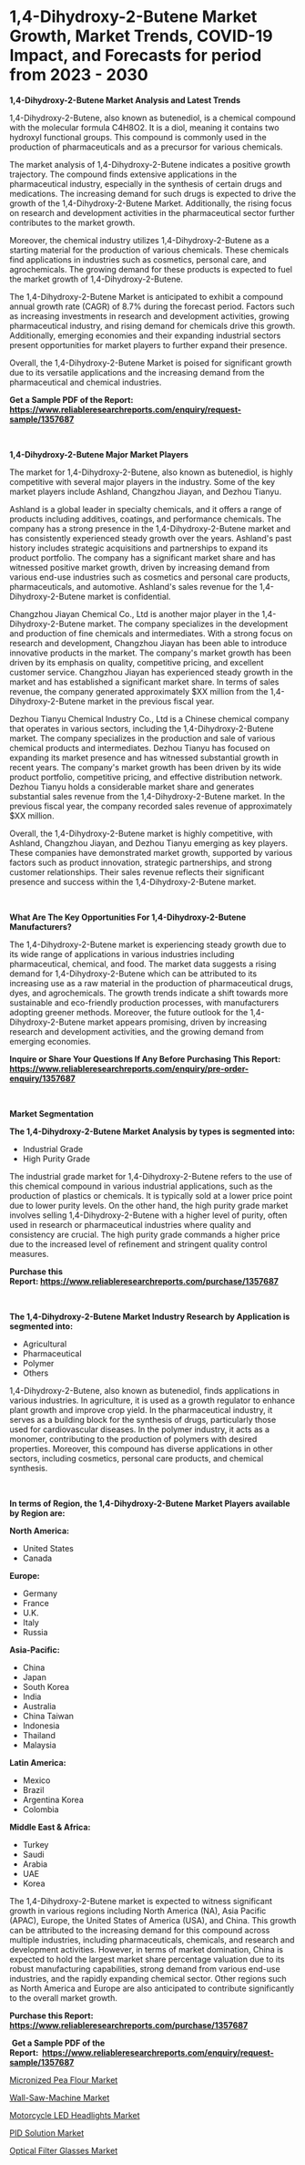 <p><h1>1,4-Dihydroxy-2-Butene Market Growth, Market Trends, COVID-19 Impact, and Forecasts for period from 2023 - 2030</h1></p><p><strong>1,4-Dihydroxy-2-Butene Market Analysis and Latest Trends</strong></p>
<p><p>1,4-Dihydroxy-2-Butene, also known as butenediol, is a chemical compound with the molecular formula C4H8O2. It is a diol, meaning it contains two hydroxyl functional groups. This compound is commonly used in the production of pharmaceuticals and as a precursor for various chemicals.</p><p>The market analysis of 1,4-Dihydroxy-2-Butene indicates a positive growth trajectory. The compound finds extensive applications in the pharmaceutical industry, especially in the synthesis of certain drugs and medications. The increasing demand for such drugs is expected to drive the growth of the 1,4-Dihydroxy-2-Butene Market. Additionally, the rising focus on research and development activities in the pharmaceutical sector further contributes to the market growth.</p><p>Moreover, the chemical industry utilizes 1,4-Dihydroxy-2-Butene as a starting material for the production of various chemicals. These chemicals find applications in industries such as cosmetics, personal care, and agrochemicals. The growing demand for these products is expected to fuel the market growth of 1,4-Dihydroxy-2-Butene.</p><p>The 1,4-Dihydroxy-2-Butene Market is anticipated to exhibit a compound annual growth rate (CAGR) of 8.7% during the forecast period. Factors such as increasing investments in research and development activities, growing pharmaceutical industry, and rising demand for chemicals drive this growth. Additionally, emerging economies and their expanding industrial sectors present opportunities for market players to further expand their presence.</p><p>Overall, the 1,4-Dihydroxy-2-Butene Market is poised for significant growth due to its versatile applications and the increasing demand from the pharmaceutical and chemical industries.</p></p>
<p><strong>Get a Sample PDF of the Report:&nbsp; <a href="https://www.reliableresearchreports.com/enquiry/request-sample/1357687">https://www.reliableresearchreports.com/enquiry/request-sample/1357687</a></strong></p>
<p>&nbsp;</p>
<p><strong>1,4-Dihydroxy-2-Butene Major Market Players</strong></p>
<p><p>The market for 1,4-Dihydroxy-2-Butene, also known as butenediol, is highly competitive with several major players in the industry. Some of the key market players include Ashland, Changzhou Jiayan, and Dezhou Tianyu. </p><p>Ashland is a global leader in specialty chemicals, and it offers a range of products including additives, coatings, and performance chemicals. The company has a strong presence in the 1,4-Dihydroxy-2-Butene market and has consistently experienced steady growth over the years. Ashland's past history includes strategic acquisitions and partnerships to expand its product portfolio. The company has a significant market share and has witnessed positive market growth, driven by increasing demand from various end-use industries such as cosmetics and personal care products, pharmaceuticals, and automotive. Ashland's sales revenue for the 1,4-Dihydroxy-2-Butene market is confidential.</p><p>Changzhou Jiayan Chemical Co., Ltd is another major player in the 1,4-Dihydroxy-2-Butene market. The company specializes in the development and production of fine chemicals and intermediates. With a strong focus on research and development, Changzhou Jiayan has been able to introduce innovative products in the market. The company's market growth has been driven by its emphasis on quality, competitive pricing, and excellent customer service. Changzhou Jiayan has experienced steady growth in the market and has established a significant market share. In terms of sales revenue, the company generated approximately $XX million from the 1,4-Dihydroxy-2-Butene market in the previous fiscal year.</p><p>Dezhou Tianyu Chemical Industry Co., Ltd is a Chinese chemical company that operates in various sectors, including the 1,4-Dihydroxy-2-Butene market. The company specializes in the production and sale of various chemical products and intermediates. Dezhou Tianyu has focused on expanding its market presence and has witnessed substantial growth in recent years. The company's market growth has been driven by its wide product portfolio, competitive pricing, and effective distribution network. Dezhou Tianyu holds a considerable market share and generates substantial sales revenue from the 1,4-Dihydroxy-2-Butene market. In the previous fiscal year, the company recorded sales revenue of approximately $XX million.</p><p>Overall, the 1,4-Dihydroxy-2-Butene market is highly competitive, with Ashland, Changzhou Jiayan, and Dezhou Tianyu emerging as key players. These companies have demonstrated market growth, supported by various factors such as product innovation, strategic partnerships, and strong customer relationships. Their sales revenue reflects their significant presence and success within the 1,4-Dihydroxy-2-Butene market.</p></p>
<p>&nbsp;</p>
<p><strong>What Are The Key Opportunities For 1,4-Dihydroxy-2-Butene Manufacturers?</strong></p>
<p><p>The 1,4-Dihydroxy-2-Butene market is experiencing steady growth due to its wide range of applications in various industries including pharmaceutical, chemical, and food. The market data suggests a rising demand for 1,4-Dihydroxy-2-Butene which can be attributed to its increasing use as a raw material in the production of pharmaceutical drugs, dyes, and agrochemicals. The growth trends indicate a shift towards more sustainable and eco-friendly production processes, with manufacturers adopting greener methods. Moreover, the future outlook for the 1,4-Dihydroxy-2-Butene market appears promising, driven by increasing research and development activities, and the growing demand from emerging economies.</p></p>
<p><strong>Inquire or Share Your Questions If Any Before Purchasing This Report: <a href="https://www.reliableresearchreports.com/enquiry/pre-order-enquiry/1357687">https://www.reliableresearchreports.com/enquiry/pre-order-enquiry/1357687</a></strong></p>
<p>&nbsp;</p>
<p><strong>Market Segmentation</strong></p>
<p><strong>The 1,4-Dihydroxy-2-Butene Market Analysis by types is segmented into:</strong></p>
<p><ul><li>Industrial Grade</li><li>High Purity Grade</li></ul></p>
<p><p>The industrial grade market for 1,4-Dihydroxy-2-Butene refers to the use of this chemical compound in various industrial applications, such as the production of plastics or chemicals. It is typically sold at a lower price point due to lower purity levels. On the other hand, the high purity grade market involves selling 1,4-Dihydroxy-2-Butene with a higher level of purity, often used in research or pharmaceutical industries where quality and consistency are crucial. The high purity grade commands a higher price due to the increased level of refinement and stringent quality control measures.</p></p>
<p><strong>Purchase this Report:&nbsp;<a href="https://www.reliableresearchreports.com/purchase/1357687">https://www.reliableresearchreports.com/purchase/1357687</a></strong></p>
<p>&nbsp;</p>
<p><strong>The 1,4-Dihydroxy-2-Butene Market Industry Research by Application is segmented into:</strong></p>
<p><ul><li>Agricultural</li><li>Pharmaceutical</li><li>Polymer</li><li>Others</li></ul></p>
<p><p>1,4-Dihydroxy-2-Butene, also known as butenediol, finds applications in various industries. In agriculture, it is used as a growth regulator to enhance plant growth and improve crop yield. In the pharmaceutical industry, it serves as a building block for the synthesis of drugs, particularly those used for cardiovascular diseases. In the polymer industry, it acts as a monomer, contributing to the production of polymers with desired properties. Moreover, this compound has diverse applications in other sectors, including cosmetics, personal care products, and chemical synthesis.</p></p>
<p>&nbsp;</p>
<p><strong>In terms of Region, the 1,4-Dihydroxy-2-Butene Market Players available by Region are:</strong></p>
<p>
    <p> <strong> North America: </strong>
        <ul>
            <li>United States</li>
            <li>Canada</li>
        </ul>
        </p> 
    <p> <strong> Europe: </strong>
        <ul>
            <li>Germany</li>
            <li>France</li>
            <li>U.K.</li>
            <li>Italy</li>
            <li>Russia</li>
        </ul>
        </p> 
    <p> <strong> Asia-Pacific: </strong>
        <ul>
            <li>China</li>
            <li>Japan</li>
            <li>South Korea</li>
            <li>India</li>
            <li>Australia</li>
            <li>China Taiwan</li>
            <li>Indonesia</li>
            <li>Thailand</li>
            <li>Malaysia</li>
        </ul>
        </p> 
    <p> <strong> Latin America: </strong>
        <ul>
            <li>Mexico</li>
            <li>Brazil</li>
            <li>Argentina Korea</li>
            <li>Colombia</li>
        </ul>
        </p> 
    <p> <strong> Middle East & Africa: </strong>
        <ul>
            <li>Turkey</li>
            <li>Saudi</li>
            <li>Arabia</li>
            <li>UAE</li>
            <li>Korea</li>
        </ul>
    </p>
    </p>
<p><p>The 1,4-Dihydroxy-2-Butene market is expected to witness significant growth in various regions including North America (NA), Asia Pacific (APAC), Europe, the United States of America (USA), and China. This growth can be attributed to the increasing demand for this compound across multiple industries, including pharmaceuticals, chemicals, and research and development activities. However, in terms of market domination, China is expected to hold the largest market share percentage valuation due to its robust manufacturing capabilities, strong demand from various end-use industries, and the rapidly expanding chemical sector. Other regions such as North America and Europe are also anticipated to contribute significantly to the overall market growth.</p></p>
<p><strong>Purchase this Report: <a href="https://www.reliableresearchreports.com/purchase/1357687">https://www.reliableresearchreports.com/purchase/1357687</a></strong></p>
<p>&nbsp;<strong>Get a Sample PDF of the Report:&nbsp;&nbsp;<a href="https://www.reliableresearchreports.com/enquiry/request-sample/1357687">https://www.reliableresearchreports.com/enquiry/request-sample/1357687</a></strong></p>
<p><strong></strong></p>
<p><p><a href="https://github.com/ChiragRp1/Market-Research-Report-List-1/blob/main/micronized-pea-flour-market.md">Micronized Pea Flour Market</a></p><p><a href="https://github.com/ChiragRP21/Market-Research-Report-List-1/blob/main/wall-saw-machine-market.md">Wall-Saw-Machine Market</a></p><p><a href="https://www.linkedin.com/pulse/motorcycle-led-headlights-market-research-report-unlocks-analysis-2j6re/">Motorcycle LED Headlights Market</a></p><p><a href="https://www.linkedin.com/pulse/pid-solution-market-share-amp-new-trends-analysis-fky0e/">PID Solution Market</a></p><p><a href="https://medium.com/@weave.begin.honor/optical-filter-glasses-market-size-growth-forecast-2023-2030-964c0c128906">Optical Filter Glasses Market</a></p></p>
